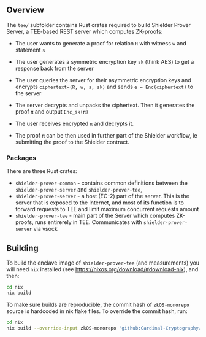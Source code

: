 ## Overview

The `tee/` subfolder contains Rust crates required to build Shielder Prover Server, a TEE-based REST server which
computes ZK-proofs:
* The user wants to generate a proof for relation `R` with witness `w` and statement `s`
* The user generates a symmetric encryption key `sk` (think AES) to get a response back from the server
* The user queries the server for their asymmetric encryption keys and encrypts `ciphertext=(R, w, s, sk)` 
and sends `e = Enc(ciphertext)` to the server
* The server decrypts and unpacks the ciphertext. Then it generates the proof `π` and output `Enc_sk(π)`
* The user receives encrypted `π` and decrypts it.

* The proof `π` can be then used in further part of the Shielder workflow, ie submitting the proof to the Shielder contract.

### Packages

There are three Rust crates:
* `shielder-prover-common` - contains common definitions between the `shielder-prover-server` and `shielder-prover-tee`,
* `shielder-prover-server` - a host (EC-2) part of the server. This is the server that is exposed to the Internet, and most
of its function is to forward requests to TEE and limit maximum concurrent requests amount
* `shielder-prover-tee` - main part of the Server which computes ZK-proofs, runs entirerely in TEE. Communicates with
`shielder-prover-server` via vsock

## Building

To build the enclave image of `shielder-prover-tee` (and measurements) you will need `nix` installed 
(see https://nixos.org/download/#download-nix), and then:

```bash
cd nix
nix build
```

To make sure builds are reproducible, the commit hash of `zkOS-monorepo` source is hardcoded in nix flake files. To override the commit hash, run:
```bash
cd nix
nix build --override-input zkOS-monorepo 'github:Cardinal-Cryptography/zkOS-monorepo/NEW_COMMIT_HASH_HERE'
```
